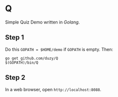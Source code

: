 # Q

Simple Quiz Demo written in *Golang*.

Step 1
-------

Do this `GOPATH = $HOME/demo` if `GOPATH` is empty. Then:

```shell
go get github.com/duzy/Q
$(GOPATH)/bin/Q
```

Step 2
-------

In a web browser, open `http://localhost:8088`.
